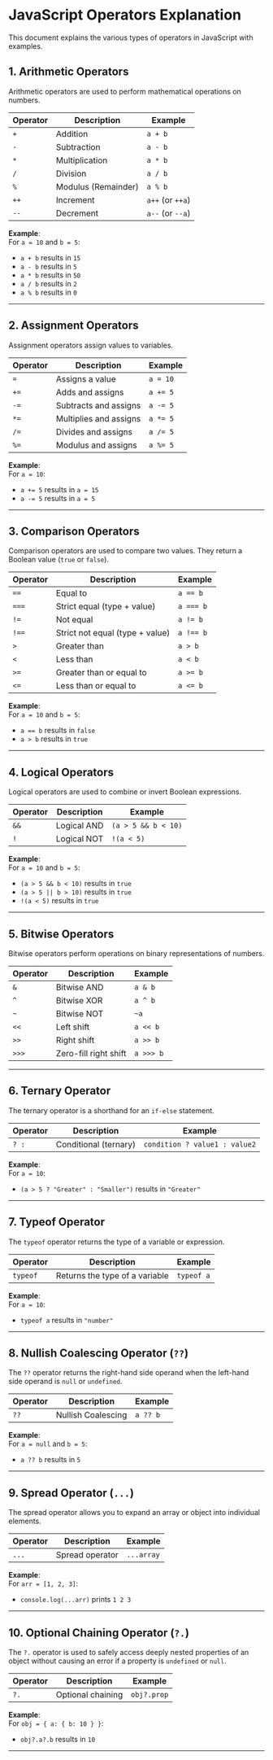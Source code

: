 # JavaScript Operators Explanation

This document explains the various types of operators in JavaScript with examples.

## 1. Arithmetic Operators

Arithmetic operators are used to perform mathematical operations on numbers.

| Operator | Description                    | Example      |
|----------|--------------------------------|--------------|
| `+`      | Addition                       | `a + b`      |
| `-`      | Subtraction                    | `a - b`      |
| `*`      | Multiplication                 | `a * b`      |
| `/`      | Division                       | `a / b`      |
| `%`      | Modulus (Remainder)            | `a % b`      |
| `++`     | Increment                      | `a++` (or `++a`) |
| `--`     | Decrement                      | `a--` (or `--a`) |

**Example**:  
For `a = 10` and `b = 5`:  

- `a + b` results in `15`  
- `a - b` results in `5`  
- `a * b` results in `50`  
- `a / b` results in `2`  
- `a % b` results in `0`

---

## 2. Assignment Operators

Assignment operators assign values to variables.

| Operator | Description                      | Example      |
|----------|----------------------------------|--------------|
| `=`      | Assigns a value                  | `a = 10`     |
| `+=`     | Adds and assigns                 | `a += 5`     |
| `-=`     | Subtracts and assigns            | `a -= 5`     |
| `*=`     | Multiplies and assigns           | `a *= 5`     |
| `/=`     | Divides and assigns              | `a /= 5`     |
| `%=`     | Modulus and assigns              | `a %= 5`     |

**Example**:  
For `a = 10`:  

- `a += 5` results in `a = 15`  
- `a -= 5` results in `a = 5`

---

## 3. Comparison Operators

Comparison operators are used to compare two values. They return a Boolean value (`true` or `false`).

| Operator | Description                      | Example      |
|----------|----------------------------------|--------------|
| `==`     | Equal to                        | `a == b`     |
| `===`    | Strict equal (type + value)      | `a === b`    |
| `!=`     | Not equal                       | `a != b`     |
| `!==`    | Strict not equal (type + value)  | `a !== b`    |
| `>`      | Greater than                    | `a > b`      |
| `<`      | Less than                       | `a < b`      |
| `>=`     | Greater than or equal to        | `a >= b`     |
| `<=`     | Less than or equal to           | `a <= b`     |

**Example**:  
For `a = 10` and `b = 5`:  

- `a == b` results in `false`  
- `a > b` results in `true`  

---

## 4. Logical Operators

Logical operators are used to combine or invert Boolean expressions.

| Operator | Description                      | Example                   |
|----------|----------------------------------|---------------------------|
| `&&`     | Logical AND                      | `(a > 5 && b < 10)`       |
| `!`      | Logical NOT                      | `!(a < 5)`                |

**Example**:  
For `a = 10` and `b = 5`:  

- `(a > 5 && b < 10)` results in `true`  
- `(a > 5 || b > 10)` results in `true`  
- `!(a < 5)` results in `true`

---

## 5. Bitwise Operators

Bitwise operators perform operations on binary representations of numbers.

| Operator | Description                      | Example      |
|----------|----------------------------------|--------------|
| `&`      | Bitwise AND                      | `a & b`      |
| `^`      | Bitwise XOR                      | `a ^ b`      |
| `~`      | Bitwise NOT                      | `~a`         |
| `<<`     | Left shift                       | `a << b`     |
| `>>`     | Right shift                      | `a >> b`     |
| `>>>`    | Zero-fill right shift            | `a >>> b`    |

---

## 6. Ternary Operator

The ternary operator is a shorthand for an `if-else` statement.

| Operator | Description                      | Example                     |
|----------|----------------------------------|-----------------------------|
| `? :`    | Conditional (ternary)            | `condition ? value1 : value2` |

**Example**:  
For `a = 10`:  

- `(a > 5 ? "Greater" : "Smaller")` results in `"Greater"`

---

## 7. Typeof Operator

The `typeof` operator returns the type of a variable or expression.

| Operator | Description                      | Example         |
|----------|----------------------------------|-----------------|
| `typeof` | Returns the type of a variable   | `typeof a`      |

**Example**:  
For `a = 10`:  

- `typeof a` results in `"number"`

---

## 8. Nullish Coalescing Operator (`??`)

The `??` operator returns the right-hand side operand when the left-hand side operand is `null` or `undefined`.

| Operator | Description                      | Example          |
|----------|----------------------------------|------------------|
| `??`     | Nullish Coalescing               | `a ?? b`         |

**Example**:  
For `a = null` and `b = 5`:

- `a ?? b` results in `5`

---

## 9. Spread Operator (`...`)

The spread operator allows you to expand an array or object into individual elements.

| Operator | Description                      | Example          |
|----------|----------------------------------|------------------|
| `...`    | Spread operator                  | `...array`       |

**Example**:  
For `arr = [1, 2, 3]`:  

- `console.log(...arr)` prints `1 2 3`

---

## 10. Optional Chaining Operator (`?.`)

The `?.` operator is used to safely access deeply nested properties of an object without causing an error if a property is `undefined` or `null`.

| Operator | Description                      | Example          |
|----------|----------------------------------|------------------|
| `?.`     | Optional chaining                | `obj?.prop`      |

**Example**:  
For `obj = { a: { b: 10 } }`:

- `obj?.a?.b` results in `10`

---
